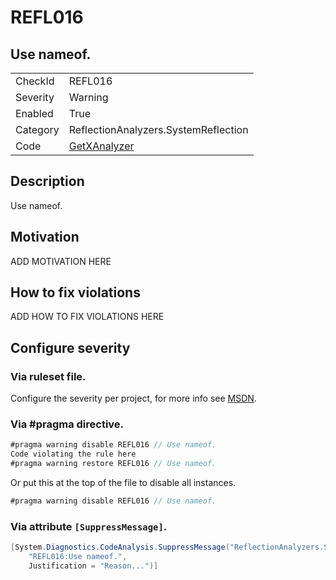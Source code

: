# REFL016
## Use nameof.

<!-- start generated table -->
<table>
  <tr>
    <td>CheckId</td>
    <td>REFL016</td>
  </tr>
  <tr>
    <td>Severity</td>
    <td>Warning</td>
  </tr>
  <tr>
    <td>Enabled</td>
    <td>True</td>
  </tr>
  <tr>
    <td>Category</td>
    <td>ReflectionAnalyzers.SystemReflection</td>
  </tr>
  <tr>
    <td>Code</td>
    <td><a href="https://github.com/DotNetAnalyzers/ReflectionAnalyzers/blob/master/ReflectionAnalyzers/NodeAnalzers/GetXAnalyzer.cs">GetXAnalyzer</a></td>
  </tr>
</table>
<!-- end generated table -->

## Description

Use nameof.

## Motivation

ADD MOTIVATION HERE

## How to fix violations

ADD HOW TO FIX VIOLATIONS HERE

<!-- start generated config severity -->
## Configure severity

### Via ruleset file.

Configure the severity per project, for more info see [MSDN](https://msdn.microsoft.com/en-us/library/dd264949.aspx).

### Via #pragma directive.
```C#
#pragma warning disable REFL016 // Use nameof.
Code violating the rule here
#pragma warning restore REFL016 // Use nameof.
```

Or put this at the top of the file to disable all instances.
```C#
#pragma warning disable REFL016 // Use nameof.
```

### Via attribute `[SuppressMessage]`.

```C#
[System.Diagnostics.CodeAnalysis.SuppressMessage("ReflectionAnalyzers.SystemReflection", 
    "REFL016:Use nameof.", 
    Justification = "Reason...")]
```
<!-- end generated config severity -->